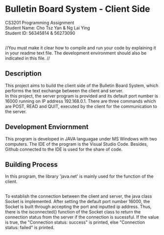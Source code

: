 # Bulletin Board System - Client Side

CS3201 Programming Assignment <br />
Student Name: Cho Tsz Yan & Ng Lai Ying <br />
Student ID: 56345814 & 56273090 <br /><br />

//You must make it clear how to compile and run your code by explaining it in your readme text file. The development environment should also be indicated in this file. //
 
## Description
This project aims to build the client side of the Bulletin Board System, which performs the text exchange between the client and server.  <br />
In this project, the server program is provided and its default port number is 16000 running on IP address 192.168.0.1. There are three commands which are POST, READ and QUIT, executed by the client for the communication to the server. <br />

## Development Enviornment 
This program is developed in JAVA languagae under MS Windows with two computers. The IDE of the program is the Visual Studio Code. Besides, Github connected to the IDE is used for the share of code. <br />

## Building Process
In this program, the library 'java.net' is mainly used for the function of the client. <br /><br />

To establish the connection between the client and server, the java class Socket is implemented. After setting the default port number 16000, the Socket is built through accepting the port and inputted ip address. Thus, there is the isconnected() function of the Socket class to return the connection status from the server if the connection is sucessful. If the value is true, the "Connection status: success" is printed, else "Connection status: failed" is printed.<br /><br />





